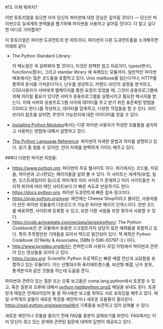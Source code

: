 #13. 이제 뭐하지?

이번 튜토리얼을 읽으면 아마 당신의 파이썬에 대한 관심은 깊어질 것이다 — 당신은 파이썬으로 실세계의 문제들을 풀기위해 파이썬을 사용하고 싶어질 것이다. 더 알고 싶다면 어디로 가야할까?

이 튜토리얼은 파이썬 도큐먼트의 한 파트이다. 파이썬의 다른 도큐먼트들을 소개해주면 아래와 같다

* The Python Standard Library:

  이 메뉴얼은 꼭 살펴봐야 할 것이다, 이것은 완벽한 참고 자료이다, types(변수), functions(함수), 그리고 standar library 에 속해있는 모듈까지. 일반적인 파이썬 배포에서는 많은 코드들을 포함하고 있다. Unix mailboxe를 읽는다거나, HTTP를 통하여 문서를 가져온다거나, 난수를 생성하고, 커맨드-라인의 설정을 분석하고, CGI(사용자가 서버에게 웹페이지를 통한 요청이 있었을 때, 그것이 응용프로그램에 의해 처리될 필요가 있다면 서버가 응용프로그램을 실행시키고 필요한 메시지를 받는다. 이때 서버와 응용프로그램 사이에 데이터를 주고 받기 위한 표준화된 방법을 CGI라고 한다.)를 작성하고, 데이터를 압축하고, 다양한 작업들을 할 수 있다. 라이브러리 참조를 살피면, 무엇이 가능한지에 대한 아이디어를 얻을 수 있다.
  
* [Installing Python Modules](https://docs.python.org/3/installing/index.html#installing-index)에서는 다른 파이썬 사용자가 작성한 모듈들을 설치하고 사용하는 방법에 대해서 설명하고 있다.

* [The Python Language Reference](https://docs.python.org/3/reference/index.html#reference-index): 파이썬의 자세한 문법과 의미를 설명하고 있다. 읽기 좀 힘들 수 있지만, 언어 자체를 완벽하게 가이드 해주고 있다.

###더 다양한 파이썬 자원들:
* https://www.python.org: 파이썬의 주요 웹사이트 이다. 여기에서는 코드들, 자료들, 파이썬과 고나련있는 페이지들을 살펴 볼 수 있다. 이 사이트는 세계적(유럽, 일본, 오스트레일리아 등)으로 여러개의 미러 사이트가 존재하고 미러 사이트들은 지리적 위치에 따라 메인 사이트보다 더 빠른 속도로 반응하기도 한다.
* https://docs.python.org: 파이썬 도큐먼트에 빠른 접속 링크이다.
* https://pypi.python.org/pypi: 예전에는 Cheese Shop이라고 불리던, 사용자들이 만든 파이썬 모듈들의 다운로드가 가능한 파이썬 패키지 인덱스이다. 한번 코드를 배포하면, 사이트에 등록할 수 있고, 또한 다른 사람들 또한 찾아서 사용할 수 있다.
* https://code.activestate.com/recipes/langs/python/: The Python Cookbook은  큰 모듈에서 유용한 스크립트까지 상당히 많은 예제들을 포함하고 있다. 특히 주목할만한 기여들을 모아서 책으로 발간되어 있다. 책 제목은 Python Cookbook (O’Reilly & Associates, ISBN 0-596-00797-3.) 이다.
* http://www.pyvideo.org에서는 컨퍼런스와 사용자-모임 미팅에서 파이썬과 관련이 있는 영상들을 모아두고 있다.
* https://scipy.org: Scientific Python 프로젝트는 빠른 배열 연산과 교묘함을 포함하고 있는 모듈이다. 이는 선형대수와 퓨리에트랜스폼, 비선형 해결, 난수 분포, 통계분석과 같은 것들을 하는데 도움을 준다.

파이썬과 관련이 있는 질문 또는 오류 보고들은 comp.lang.python에서 토론할 수 있고, 혹은 질문과 오류에 대해서 python-list@python.org로 메일을 보내도 된다. 토론방과 메일은 연계되어있어 둘 중 하나에만 보고를 하여도 서로 포워딩을 해주고 있다. 매일 수백개의 글들이 새로운 특징을 제안하거나 새로운 모듈들이 올라온다. https://mail.python.org/pipermail에서 기록들을 보관하고 있어 살펴볼 수 있다.

새로운 제안이나 모듈을 올리기 전에 FAQ를 충분히 살펴보기를 바란다. FAQ에서는 이미 당신이 겪고 있는 문제와 관련된 질문에 대하여 답변이 제공되고 있다.
